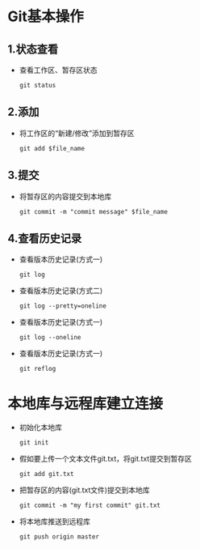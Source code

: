 # Git基本操作
## 1.状态查看
* 查看工作区、暂存区状态

  ```
  git status
  ```

## 2.添加
* 将工作区的“新建/修改”添加到暂存区

  ```
  git add $file_name 
  ```

## 3.提交
* 将暂存区的内容提交到本地库

  ```
  git commit -m "commit message" $file_name
  ```

## 4.查看历史记录
* 查看版本历史记录(方式一)

  ```
  git log
  ```
* 查看版本历史记录(方式二)

  ```
  git log --pretty=oneline
  ```
* 查看版本历史记录(方式一)

  ```
  git log --oneline
  ```
* 查看版本历史记录(方式一)

  ```
  git reflog
  ```

# 本地库与远程库建立连接

- 初始化本地库
  ```
  git init
  ```

- 假如要上传一个文本文件git.txt，将git.txt提交到暂存区
  ```
  git add git.txt
  ```

- 把暂存区的内容(git.txt文件)提交到本地库
  ```
  git commit -m "my first commit" git.txt
  ```

- 将本地库推送到远程库
  ```
  git push origin master
  ```